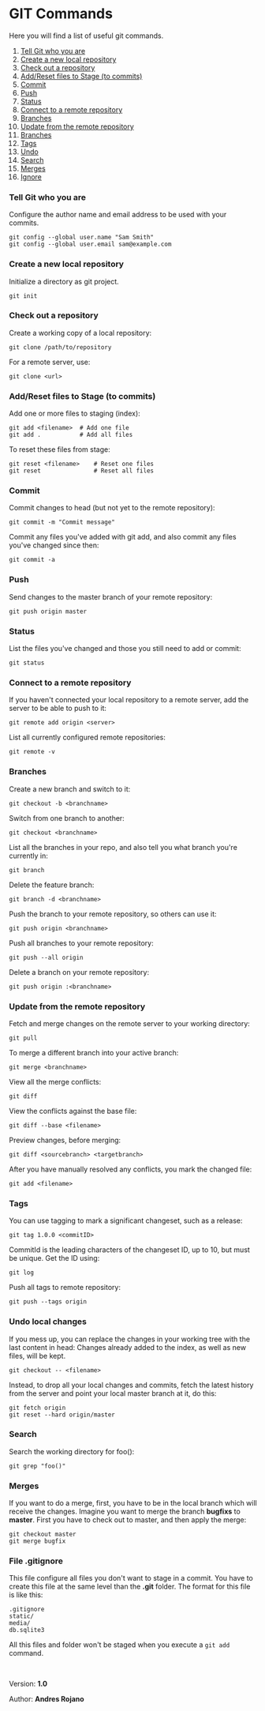 # GIT Commands

Here you will find a list of useful git commands.

1. [Tell Git who you are](#Who)
2. [Create a new local repository](#Create)
3. [Check out a repository](#Checkout)
4. [Add/Reset files to Stage (to commits)](#Add)
5. [Commit](#Commit)
6. [Push](#Push)
7. [Status](#Status)
8. [Connect to a remote repository](#Remote)
9. [Branches](#Branches)
10. [Update from the remote repository](#Update)
11. [Branches](#Branches)
12. [Tags](#Tags)
13. [Undo](#Undo)
14. [Search](#Search)
15. [Merges](#Merges)
16. [Ignore](#Ignore)


### <a name="Who">Tell Git who you are</a>

Configure the author name and email address to be used with your commits.

```
git config --global user.name "Sam Smith"
git config --global user.email sam@example.com
``` 

### <a name="Create">Create a new local repository</a>

Initialize a directory as git project.

```
git init
```

### <a name="Checkout">Check out a repository</a>

Create a working copy of a local repository:

```
git clone /path/to/repository
```

For a remote server, use:

```
git clone <url>
```

### <a name="Add">Add/Reset files to Stage (to commits)</a>

Add one or more files to staging (index):

```
git add <filename>  # Add one file
git add .  			# Add all files
```

To reset these files from stage:

```
git reset <filename> 	# Reset one files
git reset				# Reset all files
```

### <a name="Commit">Commit</a>

Commit changes to head (but not yet to the remote repository):

```
git commit -m "Commit message"
```

Commit any files you've added with git add, and also commit any files you've changed since then:

```
git commit -a
```

### <a name="Push">Push</a>

Send changes to the master branch of your remote repository:

```
git push origin master
```

### <a name="Status">Status</a>

List the files you've changed and those you still need to add or commit:

```
git status
```

### <a name="Remote">Connect to a remote repository</a>

If you haven't connected your local repository to a remote server, add the server to be able to push to it:

```
git remote add origin <server>
```

List all currently configured remote repositories:

```
git remote -v
```

### <a name="Branches">Branches</a>

Create a new branch and switch to it:

```
git checkout -b <branchname>
```

Switch from one branch to another:	

```
git checkout <branchname>
```

List all the branches in your repo, and also tell you what branch you're currently in:	

```
git branch
```

Delete the feature branch:	

```
git branch -d <branchname>
```

Push the branch to your remote repository, so others can use it:	

```
git push origin <branchname>
```

Push all branches to your remote repository:	

```
git push --all origin
```

Delete a branch on your remote repository:	

```
git push origin :<branchname>
```


### <a name="Update">Update from the remote repository</a>

Fetch and merge changes on the remote server to your working directory:	

```
git pull
```

To merge a different branch into your active branch:	

```
git merge <branchname>
```

View all the merge conflicts:

```
git diff
```

View the conflicts against the base file:

```
git diff --base <filename>
```

Preview changes, before merging:

```
git diff <sourcebranch> <targetbranch>
```

After you have manually resolved any conflicts, you mark the changed file:	

```
git add <filename>
```

### <a name="Tags">Tags</a>

You can use tagging to mark a significant changeset, such as a release:	

```
git tag 1.0.0 <commitID>
```

CommitId is the leading characters of the changeset ID, up to 10, but must be unique. Get the ID using:	

```
git log
```

Push all tags to remote repository:	

```
git push --tags origin
```

### <a name="Undo">Undo local changes</a>

If you mess up, you can replace the changes in your working tree with the last content in head:
Changes already added to the index, as well as new files, will be kept.

```
git checkout -- <filename>
```

Instead, to drop all your local changes and commits, fetch the latest history from the server and point your local master branch at it, do this:	

```
git fetch origin
git reset --hard origin/master
```

### <a name="Search">Search</a>

Search the working directory for foo():	

```
git grep "foo()"
```

### <a name="Merges">Merges</a>

If you want to do a merge, first, you have to be in the local branch which will receive the changes. Imagine you want to merge the branch **bugfixs** to **master**. First you have to check out to master, and then apply the merge:

```
git checkout master
git merge bugfix
```

### <a name="Ignore">File .gitignore</a>

This file configure all files you don't want to stage in a commit. You have to create this file at the same level than the **.git** folder. The format for this file is like this:


```
.gitignore
static/
media/
db.sqlite3
```

All this files and folder won't be staged when you execute a ```git add``` command.

</br>

Version: **1.0**

Author: **Andres Rojano**
